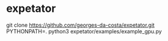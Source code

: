 # expetator

git clone https://github.com/georges-da-costa/expetator.git
PYTHONPATH=. python3 expetator/examples/example_gpu.py



